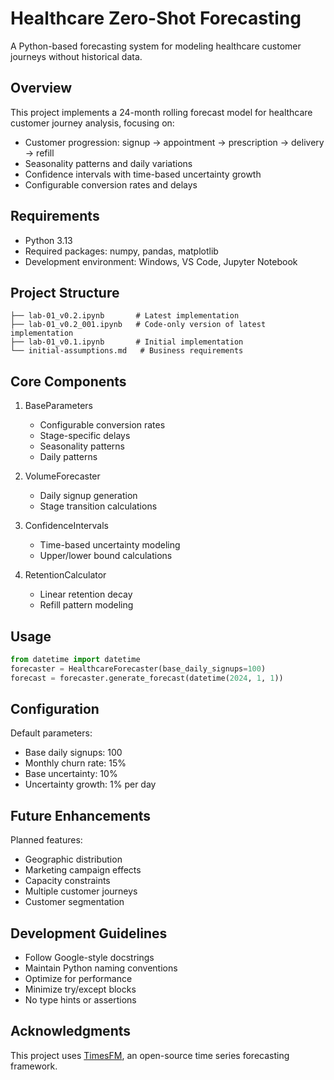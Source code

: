 # Healthcare Zero-Shot Forecasting

A Python-based forecasting system for modeling healthcare customer journeys without historical data.

## Overview

This project implements a 24-month rolling forecast model for healthcare customer journey analysis, focusing on:
- Customer progression: signup → appointment → prescription → delivery → refill
- Seasonality patterns and daily variations
- Confidence intervals with time-based uncertainty growth
- Configurable conversion rates and delays

## Requirements

- Python 3.13
- Required packages: numpy, pandas, matplotlib
- Development environment: Windows, VS Code, Jupyter Notebook

## Project Structure

```
├── lab-01_v0.2.ipynb       # Latest implementation
├── lab-01_v0.2_001.ipynb   # Code-only version of latest implementation
├── lab-01_v0.1.ipynb       # Initial implementation
└── initial-assumptions.md   # Business requirements
```

## Core Components

1. BaseParameters
   - Configurable conversion rates
   - Stage-specific delays
   - Seasonality patterns
   - Daily patterns

2. VolumeForecaster
   - Daily signup generation
   - Stage transition calculations

3. ConfidenceIntervals
   - Time-based uncertainty modeling
   - Upper/lower bound calculations

4. RetentionCalculator
   - Linear retention decay
   - Refill pattern modeling

## Usage

```python
from datetime import datetime
forecaster = HealthcareForecaster(base_daily_signups=100)
forecast = forecaster.generate_forecast(datetime(2024, 1, 1))
```

## Configuration

Default parameters:
- Base daily signups: 100
- Monthly churn rate: 15%
- Base uncertainty: 10%
- Uncertainty growth: 1% per day

## Future Enhancements

Planned features:
- Geographic distribution
- Marketing campaign effects
- Capacity constraints
- Multiple customer journeys
- Customer segmentation

## Development Guidelines

- Follow Google-style docstrings
- Maintain Python naming conventions
- Optimize for performance
- Minimize try/except blocks
- No type hints or assertions


## Acknowledgments
This project uses [TimesFM](https://github.com/google-research/timesfm), an open-source time series forecasting framework.